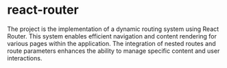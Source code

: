 # react-router
The project is the implementation of a dynamic routing system using React Router. This system enables efficient navigation and content rendering for various pages within the application. The integration of nested routes and route parameters enhances the ability to manage specific content and user interactions.
